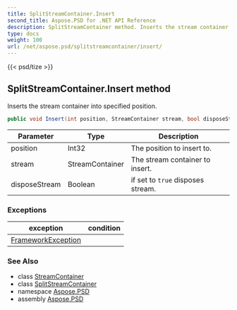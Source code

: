 ```yaml
---
title: SplitStreamContainer.Insert
second_title: Aspose.PSD for .NET API Reference
description: SplitStreamContainer method. Inserts the stream container into specified position
type: docs
weight: 100
url: /net/aspose.psd/splitstreamcontainer/insert/
---
```

{{< psd/tize >}}
## SplitStreamContainer.Insert method

Inserts the stream container into specified position.

```csharp
public void Insert(int position, StreamContainer stream, bool disposeStream)
```

| Parameter | Type | Description |
| --- | --- | --- |
| position | Int32 | The position to insert to. |
| stream | StreamContainer | The stream container to insert. |
| disposeStream | Boolean | if set to `true` disposes stream. |

### Exceptions

| exception | condition |
| --- | --- |
| [FrameworkException](../../../aspose.psd.coreexceptions/frameworkexception/) |  |

### See Also

* class [StreamContainer](../../streamcontainer/)
* class [SplitStreamContainer](../)
* namespace [Aspose.PSD](../../splitstreamcontainer/)
* assembly [Aspose.PSD](../../../)


